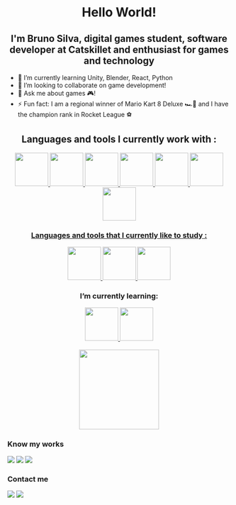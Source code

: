 <h1 align="center">Hello World!</h1> 
<h2 align="center">I'm Bruno Silva, digital games student, software developer at Catskillet and enthusiast for games and technology</h2> 

- 🌱 I’m currently learning Unity, Blender, React, Python
- 👯 I’m looking to collaborate on game development!
- 💬 Ask me about games 🎮!
- ⚡ Fun fact: I am a regional winner of Mario Kart 8 Deluxe 🏎️💨 and I have the champion rank in Rocket League ⚽

<h2 align="center"> Languages and tools I currently work with :</h2>

<div align="center">  
<a href="https://angular.io/" target="_blank" rel="noreferrer"> 
  <img src="https://cdn.jsdelivr.net/gh/devicons/devicon/icons/angularjs/angularjs-plain.svg" width="75" height="75"/> </a>
<a href="https://react.dev/" target="_blank" rel="noreferrer"> 
  <img src="https://cdn.jsdelivr.net/gh/devicons/devicon/icons/react/react-original-wordmark.svg" width="75" height="75"/> </a>
<a href="https://sass-lang.com/" target="_blank" rel="noreferrer"> 
  <img src="https://cdn.jsdelivr.net/gh/devicons/devicon/icons/sass/sass-original.svg" width="75" height="75"/> </a> 
<a href="https://getbootstrap.com/" target="_blank" rel="noreferrer"> 
  <img src="https://cdn.jsdelivr.net/gh/devicons/devicon/icons/bootstrap/bootstrap-plain.svg" width="75" height="75"/> </a>
<a href="https://git-scm.com/" target="_blank" rel="noreferrer">   
  <img src="https://cdn.jsdelivr.net/gh/devicons/devicon/icons/git/git-original.svg" width="75" height="75"/>
<a href="https://github.com/" target="_blank" rel="noreferrer">    
  <img src="https://cdn.jsdelivr.net/gh/devicons/devicon/icons/github/github-original.svg" width="75" height="75"/>
<a href="https://about.gitlab.com/" target="_blank" rel="noreferrer">    
  <img src="https://cdn.jsdelivr.net/gh/devicons/devicon/icons/gitlab/gitlab-original.svg" width="75" height="75"/>
</div>
          
<h3 align="center">Languages and tools that I currently like to study :</h3>

<div align="center">
<a href="https://unity.com/pt" target="_blank" rel="noreferrer"> 
  <img src="https://cdn.jsdelivr.net/gh/devicons/devicon/icons/unity/unity-original-wordmark.svg" width="75" height="75"/> </a> 
<a href="https://www.blender.org/" target="_blank" rel="noreferrer"> 
  <img src="https://cdn.jsdelivr.net/gh/devicons/devicon/icons/blender/blender-original.svg" width="75" height="75"/>          
<a href="https://www.figma.com/" target="_blank" rel="noreferrer"> 
  <img src="https://cdn.jsdelivr.net/gh/devicons/devicon/icons/figma/figma-original.svg" width="75" height="75"/> </a>
</div>

<div align="center">
<h3>I’m currently learning:</h3>
  <a href="https://www.typescriptlang.org/" target="_blank" rel="noreferrer"> 
    <img src="https://cdn.jsdelivr.net/gh/devicons/devicon/icons/typescript/typescript-original.svg" width="75" height="75"/> </a> 
  <a href="https://nodejs.org/en" target="_blank" rel="noreferrer"> 
  <img src="https://cdn.jsdelivr.net/gh/devicons/devicon/icons/nodejs/nodejs-plain-wordmark.svg" width="75" height="75"/> </a> 
</div>

<br>

<div align="center">

<div>
<a href="https://github.com/GerardMartinus">
  <img loading="lazy" height="180em" src="https://github-readme-stats.vercel.app/api/top-langs/?username=GerardMartinus&layout=compact&langs_count=7&theme=synthwave"/> </a>

<br>

</div>
</div>

<h3> Know my works </h3>
<a href = "https://gerardmartinus.itch.io/"><img src="https://img.shields.io/badge/Itch.io-FA5C5C?style=for-the-badge&logo=itch.io&logoColor=white" target="_blank"></a>
<a href = "https://www.twitch.tv/geeks_e_gatos"><img src="https://img.shields.io/badge/Twitch-9146FF?style=for-the-badge&logo=twitch&logoColor=white" target="_blank"></a>	
<a href = "https://www.instagram.com/geeks_e_gatos/"><img src="https://img.shields.io/badge/Instagram-E4405F?style=for-the-badge&logo=instagram&logoColor=white" target="_blank"></a>	

<h3> Contact me </h3>
<a href = "mailto:gerardmartinussilva@gmail.com"><img src="https://img.shields.io/badge/Gmail-D14836?style=for-the-badge&logo=gmail&logoColor=white" target="_blank"></a>
<a href="https://www.linkedin.com/in/gerardmartinus" target="_blank"><img src="https://img.shields.io/badge/-LinkedIn-%230077B5?style=for-the-badge&logo=linkedin&logoColor=white" target="_blank"></a>   
